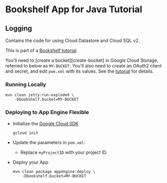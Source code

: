 # Bookshelf App for Java Tutorial
## Logging

Contains the code for using Cloud Datastore and Cloud SQL v2.

This is part of a [Bookshelf tutorial][tutorial].

You'll need to [create a bucket][create-bucket] in Google Cloud Storage,
referred to below as `MY-BUCKET`. You'll also need to create an OAuth2 client
and secret, and edit `pom.xml` with its values. See the [tutorial][tutorial] for
details.

[tutorial]: https://cloud.google.com/java/getting-started/tutorial-app

### Running Locally

    mvn clean jetty:run-exploded \
        -Dbookshelf.bucket=MY-BUCKET


### Deploying to App Engine Flexible

* Initialize the [Google Cloud SDK]()

      gcloud init

* Update the parameters in `pom.xml`:
  * Replace `myProjectID` with your project ID.

* Deploy your App

      mvn clean package appengine:deploy \
          -Dbookshelf.bucket=MY-BUCKET



